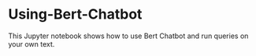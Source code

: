 # Using-Bert-Chatbot
This Jupyter notebook shows how to use Bert Chatbot and run queries on your own text.
